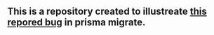 
## This is a repository created to illustreate [this repored bug](https://github.com/prisma/prisma/issues/18610#issue-1652176245) in prisma migrate. 
